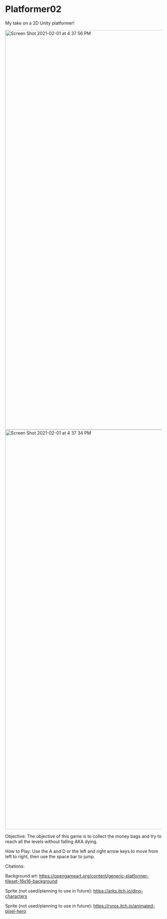 # Platformer02

My take on a 2D Unity platformer!

<img width="1280" alt="Screen Shot 2021-02-01 at 4 37 56 PM" src="https://user-images.githubusercontent.com/34725789/106521346-1be3d280-64ac-11eb-805b-db4cad10b3ef.png">
<img width="1280" alt="Screen Shot 2021-02-01 at 4 37 34 PM" src="https://user-images.githubusercontent.com/34725789/106521349-1dad9600-64ac-11eb-9e2b-7f28f4c93a3f.png">

Objective:
The objective of this game is to collect the money bags and try to reach all the levels without falling AKA dying.

How to Play:
Use the A and D or the left and right arrow keys to move from left to right, then use the space bar to jump.

Citations:

Background art: https://opengameart.org/content/generic-platformer-tileset-16x16-background

Sprite (not used/planning to use in future): https://arks.itch.io/dino-characters

Sprite (not used/planning to use in future): https://rvros.itch.io/animated-pixel-hero
